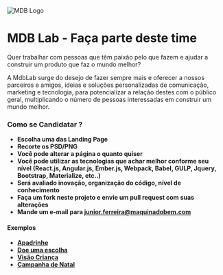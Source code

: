 ![MDB Logo](https://maquinadobem.com/content/brand/mbSemFundoBig.png)


# MDB Lab - Faça parte deste time  #

Quer trabalhar com pessoas que têm paixão pelo que fazem e ajudar a construir um produto que faz o mundo melhor?

A MdbLab surge do desejo de fazer sempre mais e oferecer a nossos parceiros e amigos, ideias e soluções personalizadas de comunicação, marketing e tecnologia, para potencializar a relação destes com o público geral, multiplicando o número de pessoas interessadas em construir um mundo melhor.



### Como se Candidatar ? ###

 - **Escolha uma das Landing Page** 
 - **Recorte os PSD/PNG**
 - **Você pode alterar a página o quanto quiser**
 - **Você pode utilizar as tecnologias que achar melhor conforme seu nível (React.js, Angular.js, Ember.js, Webpack, Babel, GULP, Jquery, Bootstrap, Materialize, etc..)**
 - **Será avaliado inovação, organização do código, nível de conhecimento**
 - **Faça um fork neste projeto e envie um pull request com suas alterações** 
 - **Mande um e-mail para junior.ferreira@maquinadobem.com** 


#### Exemplos ####

- **[Apadrinhe](https://visaomundial.org/)**
- **[Doe uma escolha](https://visaomundial.org/doeumaescolha)**
- **[Visão Criança](http://visaocrianca.com/)**
- **[Campanha de Natal](https://acreditarefazeracontecer.com/)**



